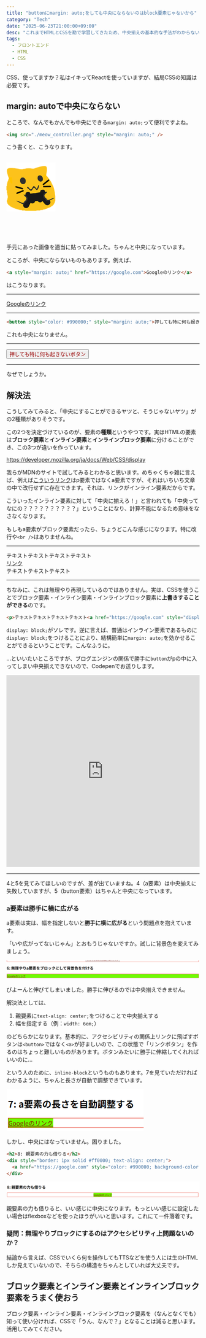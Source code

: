 ```yaml
---
title: "buttonにmargin: auto;をしても中央にならないのはblock要素じゃないから"
category: "Tech"
date: "2025-06-23T21:00:00+09:00"
desc: "これまでHTMLとCSSを勘で学習してきたため、中央揃えの基本的な手法がわからないということがありました。割と簡単に解決できるので、やり方をご紹介します。"
tags:
  - フロントエンド
  - HTML
  - CSS
---
```


CSS、使ってますか？私はイキってReactを使っていますが、結局CSSの知識は必要です。

## margin: autoで中央にならない

ところで、なんでもかんでも中央にできる`margin: auto;`って便利ですよね。

```html
<img src="./meow_controller.png" style="margin: auto;" />
```

こう書くと、こうなります。

<br>

<img src="./meow_controller.png" style="margin: auto;" />

<br><br><br>

手元にあった画像を適当に貼ってみました。ちゃんと中央になっています。

ところが、中央にならないものもあります。例えば、

```html
<a style="margin: auto;" href="https://google.com">Googleのリンク</a>
```

はこうなります。

---

<a style="margin: auto;" href="https://google.com">Googleのリンク</a>

---

```html
<button style="color: #990000;" style="margin: auto;">押しても特に何も起きないボタン</button>
```

これも中央になりません。

---

<button style="color: #990000;" style="margin: auto;">押しても特に何も起きないボタン</button>

---

なぜでしょうか。

## 解決法

こうしてみてみると、「中央にすることができるヤツと、そうじゃないヤツ」がの2種類がありそうです。

この2つを決定づけているのが、要素の**種類**というやつです。実はHTMLの要素は**ブロック要素**と**インライン要素**と**インラインブロック要素**に分けることができ、この3つが違いを作っています。

https://developer.mozilla.org/ja/docs/Web/CSS/display

我らがMDNのサイトで試してみるとわかると思います。めちゃくちゃ雑に言えば、例えば[こういうリンク](https://developer.mozilla.org/ja/docs/Web/CSS/display)はp要素ではなくa要素ですが、それはいちいち文章の中で改行せずに存在できます。それは、リンクがインライン要素だからです。

こういったインライン要素に対して「中央に揃えろ！」と言われても「中央ってなにの？？？？？？？？？？」ということになり、計算不能になるため意味をなさなくなります。

もしもa要素がブロック要素だったら、ちょうどこんな感じになります。特に改行や`<br />`はありませんね。

---

<p>テキストテキストテキストテキスト<a href="https://google.com" style="display: block;">リンク</a>テキストテキストテキスト</p>

---

ちなみに、これは無理やり再現しているのではありません。実は、CSSを使うことでブロック要素・インライン要素・インラインブロック要素に**上書きすることができる**のです。

```html
<p>テキストテキストテキストテキスト<a href="https://google.com" style="display: block;">リンク</a>テキストテキストテキスト</p>
```

`display: block;`がソレです。逆に言えば、普通はインライン要素であるものに`display: block;`をつけることにより、結構簡単に`margin: auto;`を効かせることができるということです。こんなふうに。

…といいたいところですが、ブログエンジンの関係で勝手に`button`がpの中に入ってしまい中央揃えできないので、Codepenでお送りします。

<iframe height="500" style="width: 100%;" scrolling="no" title="Untitled" src="https://codepen.io/aosankaku/embed/XJbyoYP?default-tab=html%2Cresult" frameborder="no" loading="lazy" allowtransparency="true" allowfullscreen="true">
  See the Pen <a href="https://codepen.io/aosankaku/pen/XJbyoYP">
  Untitled</a> by Blue Triangle (<a href="https://codepen.io/aosankaku">@aosankaku</a>)
  on <a href="https://codepen.io">CodePen</a>.
</iframe>

---

4と5を見てみてほしいのですが、差が出ていますね。4（a要素）は中央揃えに失敗していますが、5（button要素）はちゃんと中央になっています。

### a要素は勝手に横に広がる

a要素は実は、幅を指定しないと**勝手に横に広がる**という問題点を抱えています。

「いや広がってないじゃん」とおもうじゃないですか。試しに背景色を変えてみましょう。

![横長](image.png)

びよーんと伸びてしまいました。勝手に伸びるのでは中央揃えできません。

解決法としては、

1. 親要素に`text-align: center;`をつけることで中央揃えする
2. 幅を指定する（例：`width: 6em;`）

のどちらかになります。基本的に、アクセシビリティの関係上リンクに飛ばすボタンは`<button>`ではなく`<a>`が好ましいので、この状態で「リンクボタン」を作るのはちょっと難しいものがあります。ボタンみたいに勝手に伸縮してくれればいいのに…

という人のために、`inline-block`というものもあります。7を見ていただければわかるように、ちゃんと長さが自動で調整できています。

![自動調整](image-1.png)

しかし、中央にはなっていません。困りました。

```html
<h2>8: 親要素の力も借りる</h2>
<div style="border: 1px solid #ff0000; text-align: center;">
  <a href="https://google.com" style="color: #990000; background-color: #00ff00; margin: auto; display: inline-block;">Googleのリンク</a>
</div>
```

![親要素の力](image-2.png)

親要素の力も借りると、いい感じに中央になります。もっといい感じに設定したい場合はflexboxなどを使ったほうがいいと思います。これにて一件落着です。

### 疑問：無理やりブロックにするのはアクセシビリティ上問題ないのか？

結論から言えば、CSSでいくら何を操作してもTTSなどを使う人には生のHTMLしか見えていないので、そちらの構造をちゃんとしていれば大丈夫です。

## ブロック要素とインライン要素とインラインブロック要素をうまく使おう

ブロック要素・インライン要素・インラインブロック要素を（なんとなくでも）知って使い分ければ、CSSで「うん、なんで？」となることは減ると思います。活用してみてください。